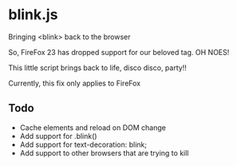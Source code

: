 blink.js
========

Bringing &lt;blink> back to the browser

So, FireFox 23 has dropped support for our beloved <blink> tag. OH NOES!

This little script brings <blink> back to life, disco disco, party!!

Currently, this fix only applies to FireFox

Todo
----
* Cache elements and reload on DOM change
* Add support for .blink()
* Add support for text-decoration: blink;
* Add support to other browsers that are trying to kill <blink>

